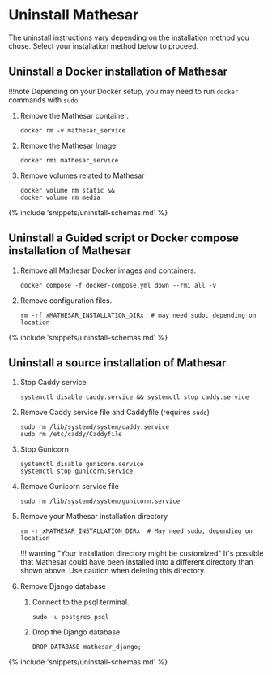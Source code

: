 # Uninstall Mathesar

The uninstall instructions vary depending on the [installation method](../index.md#installing-mathesar) you chose. Select your installation method below to proceed.

## Uninstall a Docker installation of Mathesar

!!!note
    Depending on your Docker setup, you may need to run `docker` commands with `sudo`.

1. Remove the Mathesar container.

    ```
    docker rm -v mathesar_service
    ```

1. Remove the Mathesar Image

    ```
    docker rmi mathesar_service
    ```

1. Remove volumes related to Mathesar

    ```
    docker volume rm static &&
    docker volume rm media
    ```

{% include 'snippets/uninstall-schemas.md' %}


## Uninstall a Guided script or Docker compose installation of Mathesar

1. Remove all Mathesar Docker images and containers.

    ```
    docker compose -f docker-compose.yml down --rmi all -v
    ```

1. Remove configuration files.

    ```
    rm -rf xMATHESAR_INSTALLATION_DIRx  # may need sudo, depending on location
    ```

{% include 'snippets/uninstall-schemas.md' %}

## Uninstall a source installation of Mathesar

1. Stop Caddy service

    ```
    systemctl disable caddy.service && systemctl stop caddy.service
    ```

1. Remove Caddy service file and Caddyfile (requires `sudo`)

    ```
    sudo rm /lib/systemd/system/caddy.service
    sudo rm /etc/caddy/Caddyfile
    ```

1. Stop Gunicorn

    ```
    systemctl disable gunicorn.service
    systemctl stop gunicorn.service
    ```

1. Remove Gunicorn service file

    ```
    sudo rm /lib/systemd/system/gunicorn.service
    ```

1. Remove your Mathesar installation directory

    ```
    rm -r xMATHESAR_INSTALLATION_DIRx  # May need sudo, depending on location
    ```

    !!! warning "Your installation directory might be customized"
        It's possible that Mathesar could have been installed into a different directory than shown above. Use caution when deleting this directory.

1. Remove Django database

    1. Connect to the psql terminal.

        ```
        sudo -u postgres psql
        ```
    
    2. Drop the Django database.

        ```postgresql
        DROP DATABASE mathesar_django;
        ```

{% include 'snippets/uninstall-schemas.md' %}
